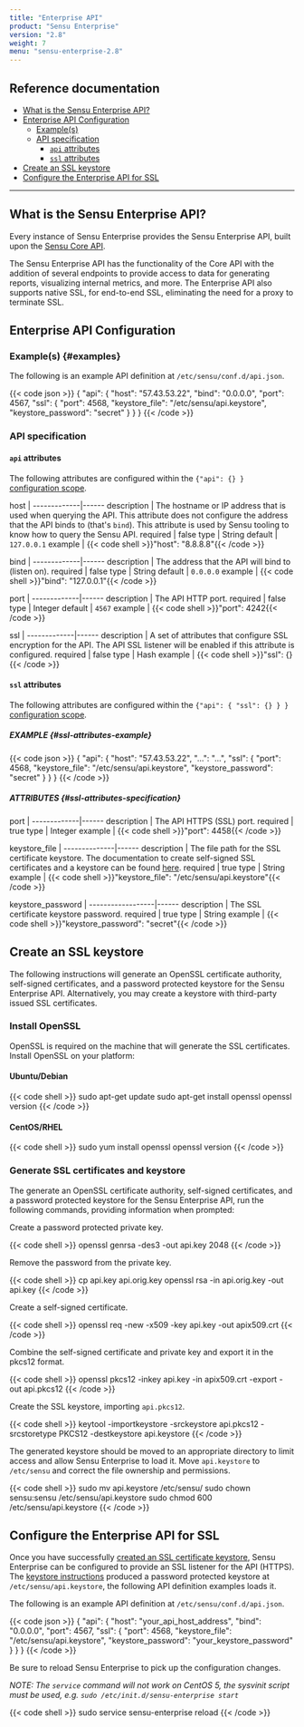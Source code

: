 ```yaml
---
title: "Enterprise API"
product: "Sensu Enterprise"
version: "2.8"
weight: 7
menu: "sensu-enterprise-2.8"
---
```


## Reference documentation

- [What is the Sensu Enterprise API?](#what-is-the-sensu-enterprise-api)
- [Enterprise API Configuration](#enterprise-api-configuration)
  - [Example(s)](#examples)
  - [API specification](#api-specification)
    - [`api` attributes](#api-attributes)
    - [`ssl` attributes](#ssl-attributes)
- [Create an SSL keystore](#create-an-ssl-keystore)
- [Configure the Enterprise API for SSL](#configure-the-enterprise-api-for-ssl)

--------------------------------------------------------------------------------

## What is the Sensu Enterprise API?

Every instance of Sensu Enterprise provides the Sensu Enterprise API, built upon
the [Sensu Core API][1].

The Sensu Enterprise API has the functionality of the Core API with the addition
of several endpoints to provide access to data for generating reports,
visualizing internal metrics, and more. The Enterprise API also supports native
SSL, for end-to-end SSL, eliminating the need for a proxy to terminate SSL.

## Enterprise API Configuration

### Example(s) {#examples}

The following is an example API definition at `/etc/sensu/conf.d/api.json`.

{{< code json >}}
{
  "api": {
    "host": "57.43.53.22",
    "bind": "0.0.0.0",
    "port": 4567,
    "ssl": {
      "port": 4568,
      "keystore_file": "/etc/sensu/api.keystore",
      "keystore_password": "secret"
    }
  }
}
{{< /code >}}

### API specification

#### `api` attributes

The following attributes are configured within the `{"api": {} }` [configuration
scope][2].

host         | 
-------------|------
description  | The hostname or IP address that is used when querying the API. This attribute does not configure the address that the API binds to (that's `bind`). This attribute is used by Sensu tooling to know how to query the Sensu API.
required     | false
type         | String
default      | `127.0.0.1`
example      | {{< code shell >}}"host": "8.8.8.8"{{< /code >}}

bind         | 
-------------|------
description  | The address that the API will bind to (listen on).
required     | false
type         | String
default      | `0.0.0.0`
example      | {{< code shell >}}"bind": "127.0.0.1"{{< /code >}}

port         | 
-------------|------
description  | The API HTTP port.
required     | false
type         | Integer
default      | `4567`
example      | {{< code shell >}}"port": 4242{{< /code >}}

ssl          | 
-------------|------
description  | A set of attributes that configure SSL encryption for the API. The API SSL listener will be enabled if this attribute is configured.
required     | false
type         | Hash
example      | {{< code shell >}}"ssl": {}{{< /code >}}

#### `ssl` attributes

The following attributes are configured within the `{"api": { "ssl": {} } }`
[configuration scope][2].

##### EXAMPLE {#ssl-attributes-example}

{{< code json >}}
{
  "api": {
    "host": "57.43.53.22",
    "...": "...",
    "ssl": {
      "port": 4568,
      "keystore_file": "/etc/sensu/api.keystore",
      "keystore_password": "secret"
    }
  }
}
{{< /code >}}

##### ATTRIBUTES {#ssl-attributes-specification}

port         | 
-------------|------
description  | The API HTTPS (SSL) port.
required     | true
type         | Integer
example      | {{< code shell >}}"port": 4458{{< /code >}}

keystore_file | 
--------------|------
description   | The file path for the SSL certificate keystore. The documentation to create self-signed SSL certificates and a keystore can be found [here][3].
required      | true
type          | String
example       | {{< code shell >}}"keystore_file": "/etc/sensu/api.keystore"{{< /code >}}

keystore_password | 
------------------|------
description       | The SSL certificate keystore password.
required          | true
type              | String
example           | {{< code shell >}}"keystore_password": "secret"{{< /code >}}

## Create an SSL keystore

The following instructions will generate an OpenSSL certificate authority,
self-signed certificates, and a password protected keystore for the Sensu
Enterprise API. Alternatively, you may create a keystore with third-party issued
SSL certificates.

### Install OpenSSL

OpenSSL is required on the machine that will generate the SSL certificates.
Install OpenSSL on your platform:

#### Ubuntu/Debian

{{< code shell >}}
sudo apt-get update
sudo apt-get install openssl
openssl version
{{< /code >}}

#### CentOS/RHEL

{{< code shell >}}
sudo yum install openssl
openssl version
{{< /code >}}

### Generate SSL certificates and keystore

The generate an OpenSSL certificate authority, self-signed certificates, and a
password protected keystore for the Sensu Enterprise API, run the following
commands, providing information when prompted:

Create a password protected private key.

{{< code shell >}}
openssl genrsa -des3 -out api.key 2048
{{< /code >}}

Remove the password from the private key.

{{< code shell >}}
cp api.key api.orig.key
openssl rsa -in api.orig.key -out api.key
{{< /code >}}

Create a self-signed certificate.

{{< code shell >}}
openssl req -new -x509 -key api.key -out apix509.crt
{{< /code >}}

Combine the self-signed certificate and private key and export it in the pkcs12
format.

{{< code shell >}}
openssl pkcs12 -inkey api.key -in apix509.crt -export -out api.pkcs12
{{< /code >}}

Create the SSL keystore, importing `api.pkcs12`.

{{< code shell >}}
keytool -importkeystore -srckeystore api.pkcs12 -srcstoretype PKCS12 -destkeystore api.keystore
{{< /code >}}

The generated keystore should be moved to an appropriate directory to limit
access and allow Sensu Enterprise to load it. Move `api.keystore` to
`/etc/sensu` and correct the file ownership and permissions.

{{< code shell >}}
sudo mv api.keystore /etc/sensu/
sudo chown sensu:sensu /etc/sensu/api.keystore
sudo chmod 600 /etc/sensu/api.keystore
{{< /code >}}

## Configure the Enterprise API for SSL

Once you have successfully [created an SSL certificate keystore][3], Sensu
Enterprise can be configured to provide an SSL listener for the API (HTTPS). The
[keystore instructions][3] produced a password protected keystore at
`/etc/sensu/api.keystore`, the following API definition examples loads it.

The following is an example API definition at `/etc/sensu/conf.d/api.json`.

{{< code json >}}
{
  "api": {
    "host": "your_api_host_address",
    "bind": "0.0.0.0",
    "port": 4567,
    "ssl": {
      "port": 4568,
      "keystore_file": "/etc/sensu/api.keystore",
      "keystore_password": "your_keystore_password"
    }
  }
}
{{< /code >}}

Be sure to reload Sensu Enterprise to pick up the configuration changes.

_NOTE: The `service` command will not work on CentOS 5, the sysvinit
script must be used, e.g. `sudo /etc/init.d/sensu-enterprise start`_

{{< code shell >}}
sudo service sensu-enterprise reload
{{< /code >}}

[?]:  #
[1]:  /sensu-core/1.0/api/overview
[2]:  /sensu-core/1.2/reference/configuration#configuration-scopes
[3]:  #create-an-ssl-keystore
[4]:  ../dashboard
